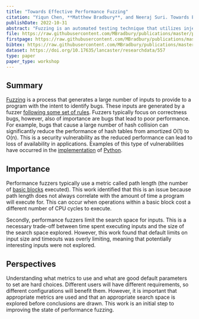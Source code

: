```yaml
---
title: "Towards Effective Performance Fuzzing"
citation: "Yiqun Chen, **Matthew Bradbury**, and Neeraj Suri. Towards Effective Performance Fuzzing. In *The 33rd IEEE International Symposium on Software Reliability Engineering Workshops*, ISSREW. Charlotte, North Carolina, USA, 31 October – 3 November 2022."
publishDate: 2022-10-31
abstract: "Fuzzing is an automated testing technique that utilizes injection of random inputs in a target program to help uncover vulnerabilities. Performance fuzzing extends the classic fuzzing approach and generates inputs that trigger poor performance. During our evaluation of performance fuzzing tools, we have identified certain conventionally used assumptions that do not always hold true. Our research (re)evaluates PERFFUZZ in order to identify the limitations of current techniques, and guide the direction of future work for improvements to performance fuzzing. Our experimental results highlight two specific limitations. Firstly, we identify the assumption that the length of execution paths correlate to program performance is not always the case, and thus cannot reflect the quality of test cases generated by performance fuzzing. Secondly, the default testing parameters by the fuzzing process (timeouts and size limits) overly confine the input search space. Based on these observations, we suggest further investigation on performance fuzzing guidance, as well as controlled fuzzing and testing parameters."
file: https://raw.githubusercontent.com/MBradbury/publications/master/papers/ISSRE2022FA.pdf
firstpage: https://raw.githubusercontent.com/MBradbury/publications/master/firstpages/ISSRE2022FA.svg
bibtex: https://raw.githubusercontent.com/MBradbury/publications/master/bibtex/Chen_2022_TowardsEffectivePerformance.bib
dataset: https://doi.org/10.17635/lancaster/researchdata/557
type: paper
paper_type: workshop
---
```


## Summary

[Fuzzing](https://owasp.org/www-community/Fuzzing) is a process that generates a large number of inputs to provide to a program with the intent to identify bugs. These inputs are generated by a fuzzer [following some set of rules](https://www.microsoft.com/en-us/research/blog/a-brief-introduction-to-fuzzing-and-why-its-an-important-tool-for-developers/). Fuzzers typically focus on correctness bugs, however, also of importance are bugs that lead to poor performance. For example, bugs that cause a large number of hash collision can significantly reduce the performance of hash tables from amortized O(1) to O(n). This is a security vulnerability as the reduced performance can lead to loss of availability in applications. Examples of this type of vulnerabilities have occurred in the [implementation](https://python-security.readthedocs.io/vuln/hash-dos.html) of [Python](https://python.org/).

## Importance

Performance fuzzers typically use a metric called path length (the number of [basic blocks](https://gcc.gnu.org/onlinedocs/gccint/Basic-Blocks.html) executed). This work identified that this is an issue because path length does not always correlate with the amount of time a program will execute for. This can occur when operations within a basic block cost a different number of CPU cycles to execute.

Secondly, performance fuzzers limit the search space for inputs. This is a necessary trade-off between time spent executing inputs and the size of the search space explored. However, this work found that default limits on input size and timeouts was overly limiting, meaning that potentially interesting inputs were not explored.

## Perspectives

Understanding what metrics to use and what are good default parameters to set are hard choices. Different users will have different requirements, so different configurations will benefit them. However, it is important that appropriate metrics are used and that an appropriate search space is explored before conclusions are drawn. This work is an initial step to improving the state of performance fuzzing.
